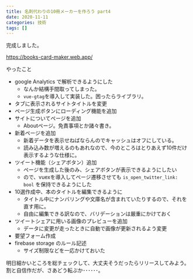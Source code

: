 ```yaml
---
title: 名刺代わりの10冊メーカーを作ろう part4
date: 2020-11-11
categories: 技術
tags: []
---
```


完成しました。

https://books-card-maker.web.app/

やったこと

- google Analytics で解析できるようにした
  - なんか結構手間取ってしまった。
  - `vue-gtag`を導入して実装した。困ったらライブラリ。
- タブに表示されるサイトタイトルを変更
- ページ生成ボタンにローディング機能を追加
- サイトについてページを追加
  - Aboutページ。免責事項とか諸々書き。
- 新着ページを追加
  - 新着データを表示せねばならんのでキャッシュはオフにしている。
  - 読み込み数が増えるのもあれなので、今のところはとりあえず10件だけ表示するような仕様に。
- ツイート機能（シェアボタン）追加
  - ページを生成した後のみ、シェアボタンが表示できるようにしたい
  - ので、vuexを導入してページ遷移させても `is_open_twitter_link: bool` を保持できるようにした
- 10選作成中、本のタイトルを編集できるように
  - タイトル中にナンバリングや文庫名が含まれていたりするので、それを直す用に。
  - 自由に編集できる訳なので、バリデーションは厳重にかけておく
- ツイートシェアに用いる画像のプレビューを追加
  - データに変更が走ったときに自動で画像が更新されるよう変更
- 要望フォーム作成
- firebase storage のルール記述
  - サイズ制限などを一応かけておいた


明日細かいところを総チェックして、大丈夫そうだったらリリースしてみよう。割と自信作だが、さあどう転ぶか･･････。